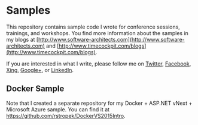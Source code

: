 # Samples 

This repository contains sample code I wrote for conference sessions, trainings, and workshops.
You find more information about the samples in my blogs at [http://www.software-architects.com](http://www.software-architects.com)
and [http://www.timecockpit.com/blogs](http://www.timecockpit.com/blogs).

If you are interested in what I write, please follow me on [Twitter](https://twitter.com/rstropek),
[Facebook](https://www.facebook.com/rainer.stropek), [Xing](https://www.xing.com/profile/Rainer_Stropek2), 
[Google+](https://plus.google.com/+RainerStropek11), or [LinkedIn](http://at.linkedin.com/in/rainerstropek/).

## Docker Sample

Note that I created a separate repository for my Docker + ASP.NET vNext + 
Microsoft Azure sample. You can find it at https://github.com/rstropek/DockerVS2015Intro.